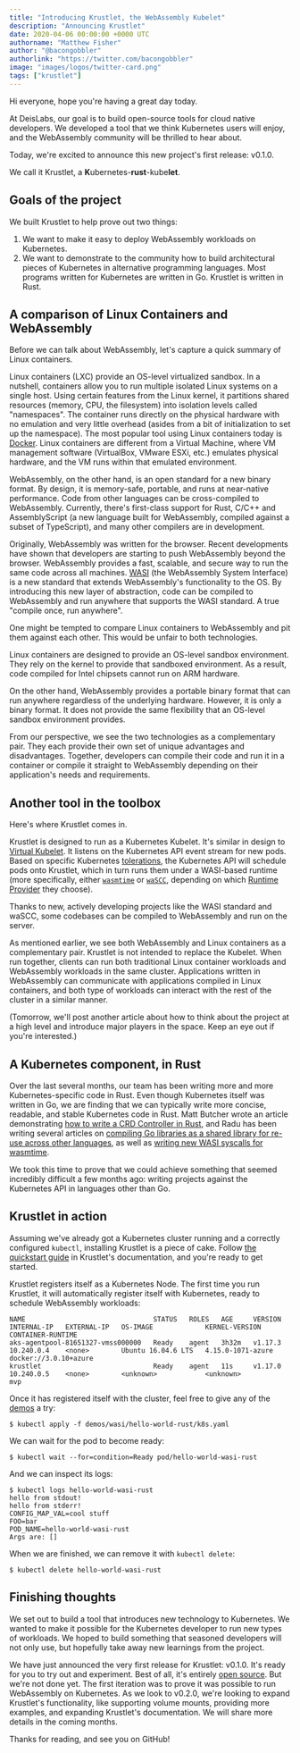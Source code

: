 ```yaml
---
title: "Introducing Krustlet, the WebAssembly Kubelet"
description: "Announcing Krustlet"
date: 2020-04-06 00:00:00 +0000 UTC
authorname: "Matthew Fisher"
author: "@bacongobbler"
authorlink: "https://twitter.com/bacongobbler"
image: "images/logos/twitter-card.png"
tags: ["krustlet"]
---
```


Hi everyone, hope you're having a great day today.

At DeisLabs, our goal is to build open-source tools for cloud native developers. We developed a tool
that we think Kubernetes users will enjoy, and the WebAssembly community will be thrilled to hear
about.

Today, we're excited to announce this new project's first release: v0.1.0.

We call it Krustlet, a **K**ubernetes-**rust**-kube**let**.

## Goals of the project

We built Krustlet to help prove out two things:

1. We want to make it easy to deploy WebAssembly workloads on Kubernetes.
2. We want to demonstrate to the community how to build architectural pieces of Kubernetes in
  alternative programming languages. Most programs written for Kubernetes are written in Go. Krustlet
  is written in Rust.

## A comparison of Linux Containers and WebAssembly

Before we can talk about WebAssembly, let's capture a quick summary of Linux containers.

Linux containers (LXC) provide an OS-level virtualized sandbox. In a nutshell, containers allow you
to run multiple isolated Linux systems on a single host. Using certain features from the Linux
kernel, it partitions shared resources (memory, CPU, the filesystem) into isolation levels called
"namespaces". The container runs directly on the physical hardware with no emulation and very little
overhead (asides from a bit of initialization to set up the namespace). The most popular tool using
Linux containers today is [Docker](https://www.docker.com/). Linux containers are different from a
Virtual Machine, where VM management software (VirtualBox, VMware ESXi, etc.) emulates physical
hardware, and the VM runs within that emulated environment.

WebAssembly, on the other hand, is an open standard for a new binary format. By design, it is
memory-safe, portable, and runs at near-native performance. Code from other languages can be
cross-compiled to WebAssembly. Currently, there's first-class support for Rust, C/C++ and
AssemblyScript (a new language built for WebAssembly, compiled against a subset of TypeScript), and
many other compilers are in development.

Originally, WebAssembly was written for the browser. Recent developments have shown that developers
are starting to push WebAssembly beyond the browser. WebAssembly provides a fast, scalable, and
secure way to run the same code across all machines. [WASI](https://wasi.dev/) (the WebAssembly
System Interface) is a new standard that extends WebAssembly's functionality to the OS. By
introducing this new layer of abstraction, code can be compiled to WebAssembly and run anywhere that
supports the WASI standard. A true "compile once, run anywhere".

One might be tempted to compare Linux containers to WebAssembly and pit them against each other.
This would be unfair to both technologies.

Linux containers are designed to provide an OS-level sandbox environment. They rely on the kernel to
provide that sandboxed environment. As a result, code compiled for Intel chipsets cannot run on ARM
hardware.

On the other hand, WebAssembly provides a portable binary format that can run anywhere regardless of
the underlying hardware. However, it is only a binary format. It does not provide the same
flexibility that an OS-level sandbox environment provides.

From our perspective, we see the two technologies as a complementary pair. They each provide their
own set of unique advantages and disadvantages. Together, developers can compile their code and run
it in a container or compile it straight to WebAssembly depending on their application's needs and
requirements.

## Another tool in the toolbox

Here's where Krustlet comes in.

Krustlet is designed to run as a Kubernetes Kubelet. It's similar in design to [Virtual
Kubelet](https://github.com/virtual-kubelet/virtual-kubelet). It listens on the Kubernetes API event
stream for new pods. Based on specific Kubernetes
[tolerations](https://kubernetes.io/docs/concepts/configuration/taint-and-toleration/), the
Kubernetes API will schedule pods onto Krustlet, which in turn runs them under a WASI-based runtime
(more specifically, either [`wasmtime`](https://wasmtime.dev/) or [`waSCC`](https://wascc.dev/),
depending on which [Runtime
Provider](https://github.com/deislabs/krustlet/blob/master/docs/topics/providers.md) they choose).

Thanks to new, actively developing projects like the WASI standard and waSCC, some codebases can be
compiled to WebAssembly and run on the server.

As mentioned earlier, we see both WebAssembly and Linux containers as a complementary pair. Krustlet
is not intended to replace the Kubelet. When run together, clients can run both traditional Linux
container workloads and WebAssembly workloads in the same cluster. Applications written in
WebAssembly can communicate with applications compiled in Linux containers, and both type of
workloads can interact with the rest of the cluster in a similar manner.

(Tomorrow, we'll post another article about how to think about the project at a high level and
introduce major players in the space. Keep an eye out if you're interested.)

## A Kubernetes component, in Rust

Over the last several months, our team has been writing more and more Kubernetes-specific code in
Rust. Even though Kubernetes itself was written in Go, we are finding that we can typically write
more concise, readable, and stable Kubernetes code in Rust. Matt Butcher wrote an article
demonstrating [how to write a CRD Controller in
Rust](http://technosophos.com/2019/08/07/writing-a-kubernetes-controller-in-rust.html), and Radu has
been writing several articles on [compiling Go libraries as a shared library for re-use across other
languages](https://radu-matei.com/blog/from-go-to-rust-static-linking-ffi/), as well as [writing new
WASI syscalls for wasmtime](https://radu-matei.com/blog/adding-wasi-syscall/).

We took this time to prove that we could achieve something that seemed incredibly difficult a few
months ago: writing projects against the Kubernetes API in languages other than Go.

## Krustlet in action

Assuming we've already got a Kubernetes cluster running and a correctly configured `kubectl`,
installing Krustlet is a piece of cake. Follow [the quickstart
guide](https://github.com/deislabs/krustlet/blob/master/docs/intro/quickstart.md) in Krustlet's
documentation, and you're ready to get started.

Krustlet registers itself as a Kubernetes Node. The first time you run Krustlet, it will
automatically register itself with Kubernetes, ready to schedule WebAssembly workloads:

```console
NAME                                STATUS   ROLES   AGE     VERSION   INTERNAL-IP   EXTERNAL-IP   OS-IMAGE             KERNEL-VERSION      CONTAINER-RUNTIME
aks-agentpool-81651327-vmss000000   Ready    agent   3h32m   v1.17.3   10.240.0.4    <none>        Ubuntu 16.04.6 LTS   4.15.0-1071-azure   docker://3.0.10+azure
krustlet                            Ready    agent   11s     v1.17.0   10.240.0.5    <none>        <unknown>            <unknown>           mvp
```

Once it has registered itself with the cluster, feel free to give any of the
[demos](https://github.com/deislabs/krustlet/tree/master/demos/wasi) a try:

```console
$ kubectl apply -f demos/wasi/hello-world-rust/k8s.yaml
```

We can wait for the pod to become ready:

```
$ kubectl wait --for=condition=Ready pod/hello-world-wasi-rust
```

And we can inspect its logs:

```
$ kubectl logs hello-world-wasi-rust
hello from stdout!
hello from stderr!
CONFIG_MAP_VAL=cool stuff
FOO=bar
POD_NAME=hello-world-wasi-rust
Args are: []
```

When we are finished, we can remove it with `kubectl delete`:

```
$ kubectl delete hello-world-wasi-rust
```

## Finishing thoughts

We set out to build a tool that introduces new technology to Kubernetes. We wanted to make it
possible for the Kubernetes developer to run new types of workloads. We hoped to build something
that seasoned developers will not only use, but hopefully take away new learnings from the project.

We have just announced the very first release for Krustlet: v0.1.0. It's ready for you to try out
and experiment. Best of all, it's entirely [open source](https://github.com/deislabs/krustlet). But
we're not done yet. The first iteration was to prove it was possible to run WebAssembly on
Kubernetes. As we look to v0.2.0, we're looking to expand Krustlet's functionality, like supporting
volume mounts, providing more examples, and expanding Krustlet's documentation. We will share more
details in the coming months.

Thanks for reading, and see you on GitHub!
